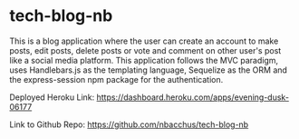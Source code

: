 # tech-blog-nb

This is a blog application where the user can create an account to make posts, edit posts, delete posts or vote and comment on other user's post like a social media platform. This application follows the MVC paradigm, uses Handlebars.js as the templating language, Sequelize as the ORM and the express-session npm package for the authentication.

Deployed Heroku Link: https://dashboard.heroku.com/apps/evening-dusk-06177

Link to Github Repo: https://github.com/nbacchus/tech-blog-nb
